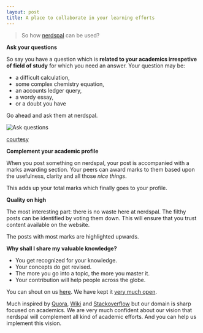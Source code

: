 ```yaml
---
layout: post
title: A place to collaborate in your learning efforts
---
```


>So how [nerdspal](http://nerdspal.com) can be used?

**Ask your questions**

So say you have a question which is **related to your academics irrespetive of field of study** for which you need an answer. Your question may be:

 - a difficult calculation,
 - some complex chemistry equation, 
 - an accounts ledger query,
 - a wordy essay,
 - or a doubt you have
 
Go ahead and ask them at nerdspal.

![Ask questions](http://40.media.tumblr.com/8d5ee0ae0f4bde56ca5e8bbc330cd00c/tumblr_ns9fbzuFEd1u5n37no1_1280.jpg)

[courtesy](http://troll.me)

**Complement your academic profile**

When you post something on nerdspal, your post is accompanied with a marks awarding section. Your peers can award marks to them based upon the usefulness, clarity and all those *nice things*. 

This adds up your total marks which finally goes to your profile.

**Quality on high**

The most interesting part: there is no waste here at nerdspal. The filthy posts can be identified by voting them down. This will ensure that you trust content available on the website.

The posts with most marks are highlighted upwards.

**Why shall I share my valuable knowledge?**

 - You get recognized for your knowledge.
 - Your concepts do get revised.
 - The more you go into a topic, the more you master it.
 - Your contribution will help people across the globe. 

You can shout on us [here](http://goo.gl/forms/Bp2vj781QU). We have kept it [very much open](https://docs.google.com/forms/d/1tmL5Is22aNc6pfALj--OatM5TnhjJLZd50auN3WgM24/viewanalytics).

Much inspired by <a href="http://www.quora.com/">Quora</a>, <a href="https://en.wikipedia.org/" >Wiki</a> and <a href="http://stackoverflow.com/">Stackoverflow</a> but our domain is sharp focused on academics.
We are very much confident about our vision that nerdspal will complement all kind of academic efforts. And you can help us implement this vision.
